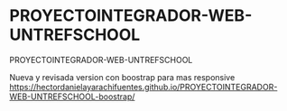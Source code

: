 # PROYECTOINTEGRADOR-WEB-UNTREFSCHOOL
PROYECTOINTEGRADOR-WEB-UNTREFSCHOOL


Nueva y revisada version con boostrap para mas responsive
https://hectordanielayarachifuentes.github.io/PROYECTOINTEGRADOR-WEB-UNTREFSCHOOL-boostrap/
